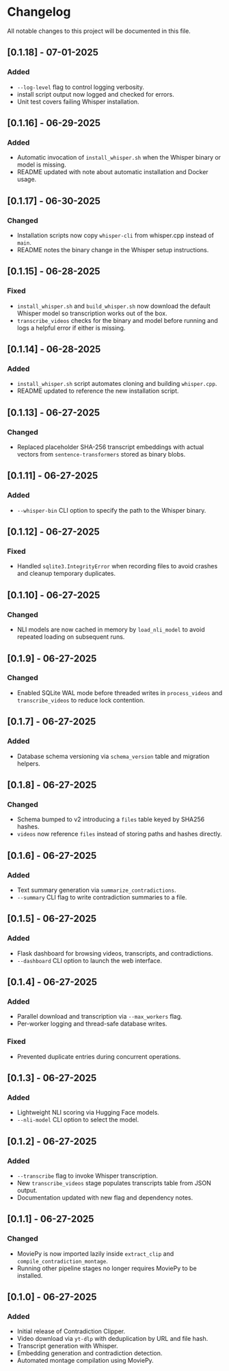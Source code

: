 # Changelog

All notable changes to this project will be documented in this file.

## [0.1.18] - 07-01-2025
### Added
- `--log-level` flag to control logging verbosity.
- install script output now logged and checked for errors.
- Unit test covers failing Whisper installation.

## [0.1.16] - 06-29-2025
### Added
- Automatic invocation of `install_whisper.sh` when the Whisper binary or model
  is missing.
- README updated with note about automatic installation and Docker usage.

## [0.1.17] - 06-30-2025
### Changed
- Installation scripts now copy `whisper-cli` from whisper.cpp instead of `main`.
- README notes the binary change in the Whisper setup instructions.

## [0.1.15] - 06-28-2025
### Fixed
- `install_whisper.sh` and `build_whisper.sh` now download the default
  Whisper model so transcription works out of the box.
- `transcribe_videos` checks for the binary and model before running and
  logs a helpful error if either is missing.

## [0.1.14] - 06-28-2025
### Added
- `install_whisper.sh` script automates cloning and building `whisper.cpp`.
- README updated to reference the new installation script.

## [0.1.13] - 06-27-2025
### Changed
- Replaced placeholder SHA-256 transcript embeddings with actual vectors from
  `sentence-transformers` stored as binary blobs.

## [0.1.11] - 06-27-2025
### Added
- `--whisper-bin` CLI option to specify the path to the Whisper binary.

## [0.1.12] - 06-27-2025
### Fixed
- Handled `sqlite3.IntegrityError` when recording files to avoid crashes and
  cleanup temporary duplicates.

## [0.1.10] - 06-27-2025
### Changed
- NLI models are now cached in memory by `load_nli_model` to avoid repeated
  loading on subsequent runs.

## [0.1.9] - 06-27-2025
### Changed
- Enabled SQLite WAL mode before threaded writes in `process_videos` and `transcribe_videos` to reduce lock contention.

## [0.1.7] - 06-27-2025
### Added
- Database schema versioning via `schema_version` table and migration helpers.

## [0.1.8] - 06-27-2025
### Changed
- Schema bumped to v2 introducing a `files` table keyed by SHA256 hashes.
- `videos` now reference `files` instead of storing paths and hashes directly.

## [0.1.6] - 06-27-2025
### Added
- Text summary generation via `summarize_contradictions`.
- `--summary` CLI flag to write contradiction summaries to a file.

## [0.1.5] - 06-27-2025
### Added
- Flask dashboard for browsing videos, transcripts, and contradictions.
- `--dashboard` CLI option to launch the web interface.

## [0.1.4] - 06-27-2025
### Added
- Parallel download and transcription via `--max_workers` flag.
- Per-worker logging and thread-safe database writes.
### Fixed
- Prevented duplicate entries during concurrent operations.

## [0.1.3] - 06-27-2025
### Added
- Lightweight NLI scoring via Hugging Face models.
- `--nli-model` CLI option to select the model.

## [0.1.2] - 06-27-2025
### Added
- `--transcribe` flag to invoke Whisper transcription.
- New `transcribe_videos` stage populates transcripts table from JSON output.
- Documentation updated with new flag and dependency notes.

## [0.1.1] - 06-27-2025
### Changed
- MoviePy is now imported lazily inside `extract_clip` and `compile_contradiction_montage`.
- Running other pipeline stages no longer requires MoviePy to be installed.

## [0.1.0] - 06-27-2025
### Added
- Initial release of Contradiction Clipper.
- Video download via `yt-dlp` with deduplication by URL and file hash.
- Transcript generation with Whisper.
- Embedding generation and contradiction detection.
- Automated montage compilation using MoviePy.

